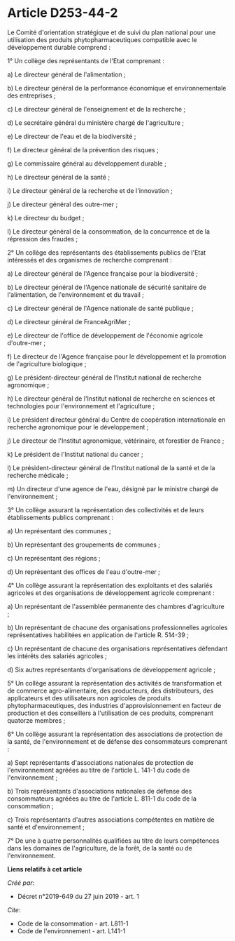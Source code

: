 # Article D253-44-2

Le Comité d'orientation stratégique et de suivi du plan national pour une utilisation des produits phytopharmaceutiques
compatible avec le développement durable comprend : 

1° Un collège des représentants de l'Etat comprenant : 

a) Le directeur général de l'alimentation ; 

b) Le directeur général de la performance économique et environnementale des entreprises ; 

c) Le directeur général de l'enseignement et de la recherche ; 

d) Le secrétaire général du ministère chargé de l'agriculture ; 

e) Le directeur de l'eau et de la biodiversité ; 

f) Le directeur général de la prévention des risques ; 

g) Le commissaire général au développement durable ; 

h) Le directeur général de la santé ; 

i) Le directeur général de la recherche et de l'innovation ; 

j) Le directeur général des outre-mer ; 

k) Le directeur du budget ; 

l) Le directeur général de la consommation, de la concurrence et de la répression des fraudes ; 

2° Un collège des représentants des établissements publics de l'Etat intéressés et des organismes de recherche comprenant : 

a) Le directeur général de l'Agence française pour la biodiversité ; 

b) Le directeur général de l'Agence nationale de sécurité sanitaire de l'alimentation, de l'environnement et du travail ; 

c) Le directeur général de l'Agence nationale de santé publique ; 

d) Le directeur général de FranceAgriMer ; 

e) Le directeur de l'office de développement de l'économie agricole d'outre-mer ; 

f) Le directeur de l'Agence française pour le développement et la promotion de l'agriculture biologique ; 

g) Le président-directeur général de l'Institut national de recherche agronomique ; 

h) Le directeur général de l'Institut national de recherche en sciences et technologies pour l'environnement et
l'agriculture ; 

i) Le président directeur général du Centre de coopération internationale en recherche agronomique pour le développement ; 

j) Le directeur de l'Institut agronomique, vétérinaire, et forestier de France ; 

k) Le président de l'Institut national du cancer ; 

l) Le président-directeur général de l'Institut national de la santé et de la recherche médicale ; 

m) Un directeur d'une agence de l'eau, désigné par le ministre chargé de l'environnement ; 

3° Un collège assurant la représentation des collectivités et de leurs établissements publics comprenant : 

a) Un représentant des communes ; 

b) Un représentant des groupements de communes ; 

c) Un représentant des régions ; 

d) Un représentant des offices de l'eau d'outre-mer ; 

4° Un collège assurant la représentation des exploitants et des salariés agricoles et des organisations de développement
agricole comprenant : 

a) Un représentant de l'assemblée permanente des chambres d'agriculture ; 

b) Un représentant de chacune des organisations professionnelles agricoles représentatives habilitées en application de
l'article R. 514-39 ; 

c) Un représentant de chacune des organisations représentatives défendant les intérêts des salariés agricoles ; 

d) Six autres représentants d'organisations de développement agricole ; 

5° Un collège assurant la représentation des activités de transformation et de commerce agro-alimentaire, des producteurs,
des distributeurs, des applicateurs et des utilisateurs non agricoles de produits phytopharmaceutiques, des industries
d'approvisionnement en facteur de production et des conseillers à l'utilisation de ces produits, comprenant quatorze
membres ; 

6° Un collège assurant la représentation des associations de protection de la santé, de l'environnement et de défense des
consommateurs comprenant : 

a) Sept représentants d'associations nationales de protection de l'environnement agréées au titre de l'article L. 141-1 du
code de l'environnement ; 

b) Trois représentants d'associations nationales de défense des consommateurs agréées au titre de l'article L. 811-1 du code
de la consommation ; 

c) Trois représentants d'autres associations compétentes en matière de santé et d'environnement ; 

7° De une à quatre personnalités qualifiées au titre de leurs compétences dans les domaines de l'agriculture, de la forêt, de
la santé ou de l'environnement.

**Liens relatifs à cet article**

_Créé par_:

  - Décret n°2019-649 du 27 juin 2019 - art. 1

_Cite_:

  - Code de la consommation - art. L811-1
  - Code de l'environnement - art. L141-1

